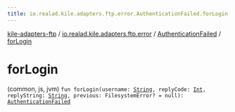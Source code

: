 ```yaml
---
title: io.realad.kile.adapters.ftp.error.AuthenticationFailed.forLogin - kile-adapters-ftp
---
```


[kile-adapters-ftp](../../index.html) / [io.realad.kile.adapters.ftp.error](../index.html) / [AuthenticationFailed](index.html) / [forLogin](./for-login.html)

# forLogin

(common, js, jvm) `fun forLogin(username: `[`String`](https://kotlinlang.org/api/latest/jvm/stdlib/kotlin/-string/index.html)`, replyCode: `[`Int`](https://kotlinlang.org/api/latest/jvm/stdlib/kotlin/-int/index.html)`, replyString: `[`String`](https://kotlinlang.org/api/latest/jvm/stdlib/kotlin/-string/index.html)`, previous: FilesystemError? = null): `[`AuthenticationFailed`](index.html)